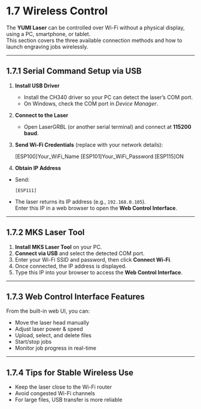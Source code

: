 # 1.7 Wireless Control

The **YUMI Laser** can be controlled over Wi-Fi without a physical display, using a PC, smartphone, or tablet.  
This section covers the three available connection methods and how to launch engraving jobs wirelessly.


---

## 1.7.1 Serial Command Setup via USB

1. **Install USB Driver**  
   - Install the CH340 driver so your PC can detect the laser’s COM port.  
   - On Windows, check the COM port in *Device Manager*.

2. **Connect to the Laser**  
   - Open LaserGRBL (or another serial terminal) and connect at **115200 baud**.

3. **Send Wi-Fi Credentials** (replace with your network details):  

    [ESP100]Your_WiFi_Name
    [ESP101]Your_WiFi_Password
    [ESP115]ON

4. **Obtain IP Address**  
- Send:  
  ```
  [ESP111]
  ```
- The laser returns its IP address (e.g., `192.168.0.105`).  
  Enter this IP in a web browser to open the **Web Control Interface**.

---

## 1.7.2 MKS Laser Tool

1. **Install MKS Laser Tool** on your PC.  
2. **Connect via USB** and select the detected COM port.  
3. Enter your Wi-Fi SSID and password, then click **Connect Wi-Fi**.  
4. Once connected, the IP address is displayed.  
5. Type this IP into your browser to access the **Web Control Interface**.

---

## 1.7.3 Web Control Interface Features

From the built-in web UI, you can:
- Move the laser head manually
- Adjust laser power & speed
- Upload, select, and delete files
- Start/stop jobs
- Monitor job progress in real-time

---


## 1.7.4 Tips for Stable Wireless Use
- Keep the laser close to the Wi-Fi router
- Avoid congested Wi-Fi channels
- For large files, USB transfer is more reliable